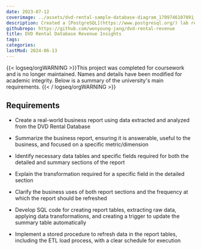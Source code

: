 ```yaml
---
date: 2023-07-12
coverimage: ../assets/dvd-rental-sample-database-diagram_1709746107091_0.webp
description: Created a [PostgreSQL](https://www.postgresql.org/) lab report with SQL, extracting detailed data and summaries from the  [DVD Rental Database](https://www.postgresqltutorial.com/postgresql-getting-started/postgresql-sample-database/)  for a business query
githubrepo: https://github.com/wonyoung-jang/dvd-rental-revenue
title: DVD Rental Database Revenue Insights
tags:
categories:
lastMod: 2024-06-13
---
```

{{< logseq/orgWARNING >}}This project was completed for coursework and is no longer maintained. Names and details have been modified for academic integrity. Below is a summary of the university's main requirements.
{{< / logseq/orgWARNING >}}

## Requirements

  + Create a real-world business report using data extracted and analyzed from the DVD Rental Database

  + Summarize the business report, ensuring it is answerable, useful to the business, and focused on a specific metric/dimension

  + Identify necessary data tables and specific fields required for both the detailed and summary sections of the report

  + Explain the transformation required for a specific field in the detailed section

  + Clarify the business uses of both report sections and the frequency at which the report should be refreshed

  + Develop SQL code for creating report tables, extracting raw data, applying data transformations, and creating a trigger to update the summary table automatically

  + Implement a stored procedure to refresh data in the report tables, including the ETL load process, with a clear schedule for execution
